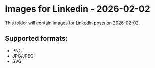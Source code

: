 # Images for Linkedin - 2026-02-02

This folder will contain images for Linkedin posts on 2026-02-02.

## Supported formats:
- PNG
- JPG/JPEG
- SVG
